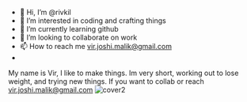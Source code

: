 - 👋 Hi, I’m @rivkil
- 👀 I’m interested in coding and crafting things
- 🌱 I’m currently learning github
- 💞️ I’m looking to collaborate on work
- 📫 How to reach me vir.joshi.malik@gmail.com
- 
<!---
rivkil/rivkil is a ✨ special ✨ repository because its `README.md` (this file) appears on your GitHub profile.
You can click the Preview link to take a look at your changes.
--->

My name is Vir, I like to make things. Im very short, working out to lose weight, and trying new things.
If you want to collab or reach vir.joshi.malik@gmail.com
![cover2](https://user-images.githubusercontent.com/100042179/156636445-e8504aa2-011d-43ee-8417-98c901bccb86.jpeg)
